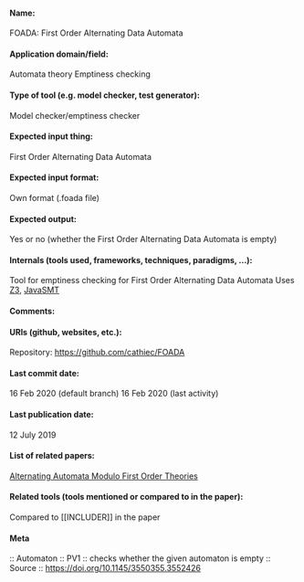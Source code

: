 #### Name:
FOADA: First Order Alternating Data Automata

#### Application domain/field:
Automata theory
Emptiness checking

#### Type of tool (e.g. model checker, test generator):
Model checker/emptiness checker

#### Expected input thing:
First Order Alternating Data Automata

#### Expected input format:
Own format (.foada file)

#### Expected output:
Yes or no (whether the First Order Alternating Data Automata is empty)

#### Internals (tools used, frameworks, techniques, paradigms, ...):
Tool for emptiness checking for First Order Alternating Data Automata
Uses [Z3](Tools/Solvers/SMT/Z3.md), [JavaSMT](Tools/Libraries/JavaSMT.md)

#### Comments:

#### URIs (github, websites, etc.):
Repository: https://github.com/cathiec/FOADA

#### Last commit date:
16 Feb 2020 (default branch)
16 Feb 2020 (last activity)

#### Last publication date:
12 July 2019

#### List of related papers:
[Alternating Automata Modulo First Order Theories](https://doi.org/10.1007/978-3-030-25543-5_3)

#### Related tools (tools mentioned or compared to in the paper):
Compared to [[INCLUDER]] in the paper

#### Meta
:: Automaton
:: PV1           :: checks whether the given automaton is empty
:: Source :: https://doi.org/10.1145/3550355.3552426
